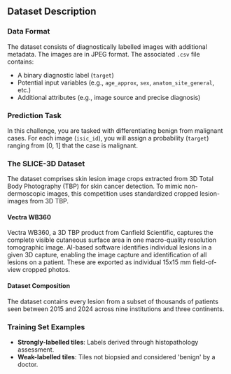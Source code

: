 ## Dataset Description

### Data Format
The dataset consists of diagnostically labelled images with additional metadata. The images are in JPEG format. The associated `.csv` file contains:
- A binary diagnostic label (`target`)
- Potential input variables (e.g., `age_approx`, `sex`, `anatom_site_general`, etc.)
- Additional attributes (e.g., image source and precise diagnosis)

### Prediction Task
In this challenge, you are tasked with differentiating benign from malignant cases. For each image (`isic_id`), you will assign a probability (`target`) ranging from [0, 1] that the case is malignant.

### The SLICE-3D Dataset
The dataset comprises skin lesion image crops extracted from 3D Total Body Photography (TBP) for skin cancer detection. To mimic non-dermoscopic images, this competition uses standardized cropped lesion-images from 3D TBP.

#### Vectra WB360
Vectra WB360, a 3D TBP product from Canfield Scientific, captures the complete visible cutaneous surface area in one macro-quality resolution tomographic image. AI-based software identifies individual lesions in a given 3D capture, enabling the image capture and identification of all lesions on a patient. These are exported as individual 15x15 mm field-of-view cropped photos.

#### Dataset Composition
The dataset contains every lesion from a subset of thousands of patients seen between 2015 and 2024 across nine institutions and three continents.

### Training Set Examples
- **Strongly-labelled tiles**: Labels derived through histopathology assessment.
- **Weak-labelled tiles**: Tiles not biopsied and considered 'benign' by a doctor.
